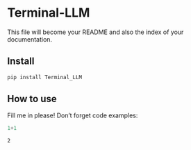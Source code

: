 # Terminal-LLM


<!-- WARNING: THIS FILE WAS AUTOGENERATED! DO NOT EDIT! -->

This file will become your README and also the index of your
documentation.

## Install

``` sh
pip install Terminal_LLM
```

## How to use

Fill me in please! Don’t forget code examples:

``` python
1+1
```

    2
